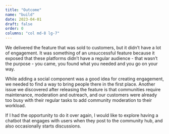 ```yaml
---
title: "Outcome"
name: "build"
date: 2023-04-01
draft: false
order: 0
columns: "col md-8 lg-7"
---
```

We delivered the feature that was sold to customers, but it didn’t have a lot of engagement. It was something of an unsuccessful feature because it exposed that these platforms didn’t have a regular audience - that wasn’t the purpose - you came, you found what you needed and you go on your way. 

While adding a social component was a good idea for creating engagement, we needed to find a way to bring people there in the first place. Another issue we discovered after releasing the feature is that communities require maintenance, moderation and outreach, and our customers were already too busy with their regular tasks to add community moderation to their workload. 

If I had the opportunity to do it over again, I would like to explore having a chatbot that engages with users when they post to the community hub, and also occasionally starts discussions.